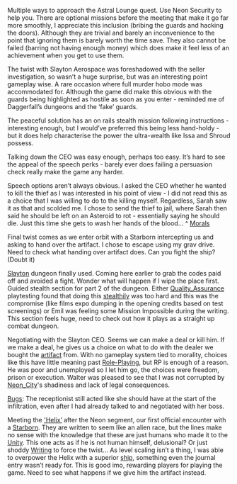 Multiple ways to approach the Astral Lounge quest. Use Neon Security to help you.
There are optional missions before the meeting that make it go far more smoothly, I appreciate this inclusion (bribing the guards and hacking the doors). Although they are trivial and barely an inconvenience to the point that ignoring them is barely worth the time save. They also cannot be failed (barring not having enough money) which does make it feel less of an achievement when you get to use them.

The twist with Slayton Aerospace was foreshadowed with the seller investigation, so wasn’t a huge surprise, but was an interesting point gameplay wise. 
A rare occasion where full murder hobo mode was accommodated for. Although the game did make this obvious with the guards being highlighted as hostile as soon as you enter - reminded me of Daggerfall’s dungeons and the ‘fake’ guards. 

The peaceful solution has an on rails stealth mission following instructions - interesting enough, but I would’ve preferred this being less hand-holdy - but it does help characterise the power the ultra-wealth like Issa and Shroud possess. 

Talking down the CEO was easy enough, perhaps too easy. It’s hard to see the appeal of the speech perks - barely ever does failing a persuasion check really make the game any harder. 

Speech options aren’t always obvious. I asked the CEO whether he wanted to kill the thief as I was interested in his point of view - I did not read this as a choice that I was willing to do to the killing myself. Regardless, Sarah saw it as that and scolded me. I chose to send the thief to jail, where Sarah then said he should be left on an Asteroid to rot - essentially saying he should die. Just this time she gets to wash her hands of the blood…
	^ [Morals](Main%20Quest/Morals.md)

Final twist comes as we enter orbit with a Starborn intercepting us and asking to hand over the artifact. I chose to escape using my grav drive. 
	Need to check what handing over artifact does.
		Can you fight the ship? (Doubt it)

[Slayton](Cities/Neon_City.md) dungeon finally used. Coming here earlier to grab the codes paid off and avoided a fight. Wonder what will happen if I wipe the place first. 
Guided stealth section for part 2 of the dungeon. Either [Quality_Assurance](Development/Quality_Assurance.md) playtesting found that doing this [stealthily](Gameplay%20Systems/Stealth.md) was too hard and this was the compromise (like films expo dumping in the opening credits based on test screenings) or Emil was feeling some Mission Impossible during the writing. 
	This section feels huge, need to check out how it plays as a straight up combat dungeon.

Negotiating with the Slayton CEO. Seems we can make a deal or kill him. If we make a deal, he gives us a choice on what to do with the dealer we bought the [artifact](Main%20Quest/Artifacts.md) from. With no gameplay system tied to morality, choices like this have little meaning past [Role-Playing](Gameplay%20Systems/Role-Playing.md), but RP is enough of a reason. 
He was poor and unemployed so I let him go, the choices were freedom, prison or execution. Walter was pleased to see that I was not corrupted by [Neon_City](Cities/Neon_City.md)'s shadiness and lack of legal consequences.

[Bugs](Development/Bugs.md): The receptionist still acted like she should have at the start of the infiltration, even after I had already talked to and negotiated with her boss.

Meeting the ['Helix’](Main%20Quest/The_Pilgrim.md) after the Neon segment, our first official encounter with a [Starborn](Main%20Quest/Starborn.md). They are written to seem like an alien race, but the lines make no sense with the knowledge that these are just humans who made it to the [Unity](Main%20Quest/Unity.md). This one acts as if he is not human himself, delusional? Or just shoddy [Writing](Writing/Writing.md) to force the twist…
	As level scaling isn’t a thing, I was able to overpower the Helix with a superior [ship](Gameplay%20Systems/Space_Gameplay.md), something even the journal entry wasn’t ready for. This is good imo, rewarding players for playing the game. Need to see what happens if we give him the artifact instead.

